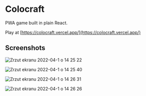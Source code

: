 # Colocraft

PWA game built in plain React.

Play at [https://colocraft.vercel.app/](https://colocraft.vercel.app/)

## Screenshots

![Zrzut ekranu 2022-04-1 o 14 25 22](https://user-images.githubusercontent.com/2854949/161263152-8375f9bf-b6c5-41c6-9d6c-b700d1945bc4.png)

![Zrzut ekranu 2022-04-1 o 14 25 40](https://user-images.githubusercontent.com/2854949/161263185-44c91482-0c15-4ab9-92ad-80e2731b77eb.png)

![Zrzut ekranu 2022-04-1 o 14 26 31](https://user-images.githubusercontent.com/2854949/161263209-ff9ddf39-7a73-4fe4-b3aa-6ad39d0b38bd.png)

![Zrzut ekranu 2022-04-1 o 14 26 26](https://user-images.githubusercontent.com/2854949/161263232-8157ed42-9293-4a84-b10d-a9718a0b9bdf.png)
